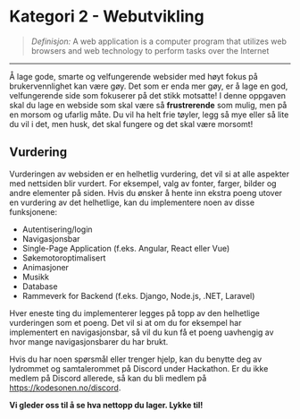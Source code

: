 # Kategori 2 - Webutvikling
> *Definisjon:*
> A web application is a computer program that utilizes web browsers and web technology to perform tasks over the Internet
___

Å lage gode, smarte og velfungerende websider med høyt fokus på brukervennlighet kan være gøy. Det som er enda mer gøy, er å lage en god, velfungerende side som fokuserer på det stikk motsatte! I denne oppgaven skal du lage en webside som skal være så **frustrerende** som mulig, men på en morsom og ufarlig måte. Du vil ha helt frie tøyler, legg så mye eller så lite du vil i det, men husk, det skal fungere og det skal være morsomt!

## Vurdering

Vurderingen av websiden er en helhetlig vurdering, det vil si at alle aspekter med nettsiden blir vurdert. For eksempel, valg av fonter, farger, bilder og andre elementer på siden. Hvis du ønsker å hente inn ekstra poeng utover en vurdering av det helhetlige, kan du implementere noen av disse funksjonene:

- Autentisering/login
- Navigasjonsbar
- Single-Page Application (f.eks. Angular, React eller Vue)
- Søkemotoroptimalisert
- Animasjoner
- Musikk
- Database
- Rammeverk for Backend (f.eks. Django, Node.js, .NET, Laravel)

Hver eneste ting du implementerer legges på topp av den helhetlige vurderingen som et poeng. Det vil si at om du for eksempel har implementert en navigasjonsbar, så vil du kun få et poeng uavhengig av hvor mange navigasjonsbarer du har brukt. 

Hvis du har noen spørsmål eller trenger hjelp, kan du benytte deg av lydrommet og samtalerommet på Discord under Hackathon. Er du ikke medlem på Discord allerede, så kan du bli medlem på https://kodesonen.no/discord. 

**Vi gleder oss til å se hva nettopp du lager. Lykke til!**
